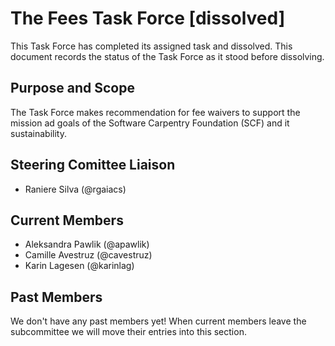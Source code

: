 # The Fees Task Force [dissolved]

This Task Force has completed its assigned task and dissolved.  This
document records the status of the Task Force as it stood before
dissolving.

## Purpose and Scope

The Task Force makes recommendation for fee waivers to support the
mission ad goals of the Software Carpentry Foundation (SCF) and it
sustainability.

## Steering Comittee Liaison

* Raniere Silva (@rgaiacs)

## Current Members

* Aleksandra Pawlik (@apawlik)
* Camille Avestruz (@cavestruz)
* Karin Lagesen (@karinlag)

## Past Members

We don't have any past members yet!  When current members leave the
subcommittee we will move their entries into this section.
